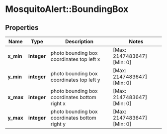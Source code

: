 # MosquitoAlert::BoundingBox


## Properties
Name | Type | Description | Notes
------------ | ------------- | ------------- | -------------
**x_min** | **integer** | photo bounding box coordinates top left x | [Max: 2147483647] [Min: 0] 
**y_min** | **integer** | photo bounding box coordinates top left y | [Max: 2147483647] [Min: 0] 
**x_max** | **integer** | photo bounding box coordinates bottom right x | [Max: 2147483647] [Min: 0] 
**y_max** | **integer** | photo bounding box coordinates bottom right y | [Max: 2147483647] [Min: 0] 


